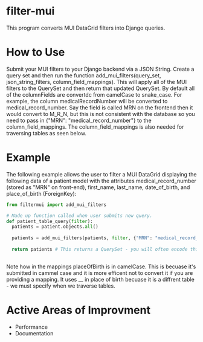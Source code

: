 # filter-mui

This program converts MUI DataGrid filters into Django queries. 

# How to Use

Submit your MUI filters to your Django backend via a JSON String. Create a query set and then run the function add_mui_filters(query_set, json_string_filters, column_field_mappings). This will apply all of the MUI filters to the QuerySet and then return that updated QuerySet. By default all of the columnFields are convertdc from camelCase to snake_case. For example, the column medicalRecordNumber will be converted to medical_record_number. Say the field is called MRN on the frontend then it would convert to M_R_N, but this is not consistent with the database so you need to pass in {"MRN": "medical_record_number"} to the column_field_mappings. The column_field_mappings is also needed for traversing tables as seen below.

# Example

The following example allows the user to filter a MUI DataGrid displaying the following data of a patient model with the attributes medical_record_number (stored as "MRN" on front-end), first_name, last_name, date_of_birth, and place_of_birth (ForeignKey):

```python
from filtermui import add_mui_filters

# Made up function called when user submits new query.
def patient_table_query(filter):
  patients = patient.objects.all()
  
  patients = add_mui_filters(patients, filter, {"MRN": "medical_record_number", "placeOfBirth": "__place_of_birth__name"})
  
  return patients # This returns a QuerySet - you will often encode this into JSON. 
  
```

Note how in the mappings placeOfBirth is in camelCase. This is becuase it's submitted in cammel case and it is more efficent not to convert it if you are providing a mapping. It uses __ in place of birth becuase it is a diffrent table - we must specify when we traverse tables.

# Active Areas of Improvment

- Performance
- Documentation
